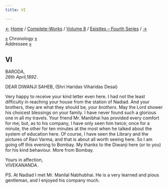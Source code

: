 ```yaml
---
title: VI

---
```

<div>

[←](005_sir.htm) [Home](../../../index.htm) /
[Complete-Works](../../complete_works.htm) / [Volume
8](../volume_8_contents.htm) / [Epistles – Fourth
Series](epistles_fourth_series_contents.htm)
/ [→](007_diwanji_saheb.htm)

  

[«](../../volume_6/epistles_second_series/037_govinda_sahay.htm)
Chronology [»](007_diwanji_saheb.htm)  
Addressee [»](007_diwanji_saheb.htm)

## VI

BARODA,  
*26th April,1892*.

DEAR DIWANJI SAHEB, (Shri Haridas Viharidas Desai)

Very happy to receive your kind letter even here. I had not the least
difficulty in reaching your house from the station of Nadiad. And your
brothers, they are what they should be, *your brothers*. May the Lord
shower his choicest blessings on your family. I have never found such a
glorious one in all my travels. Your friend Mr. Manibhai has provided
every comfort for me; but, as to his company, I have only seen him
twice; once for a minute, the other for ten minutes at the most when he
talked about the system of education here. Of course, I have seen the
Library and the pictures of Ravi Varma, and that is about all worth
seeing here. So I am going off this evening to Bombay. My thanks to the
Diwanji here (or to you) for his kind behaviour. More from Bombay.

Yours in affection,  
VIVEKANANDA.

PS. At Nadiad I met Mr. Manilal Nabhubhai. He is a very learned and
pious gentleman, and I enjoyed his company much.

</div>
